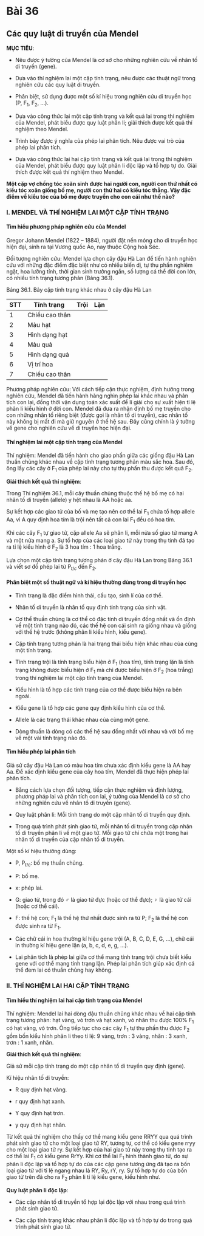 # Bài 36
## Các quy luật di truyền của Mendel

**MỤC TIÊU**:

*   Nêu được ý tưởng của Mendel là cơ sở cho những nghiên cứu về nhân tố di truyền (gene).

*   Dựa vào thí nghiệm lai một cặp tính trạng, nêu được các thuật ngữ trong nghiên cứu các quy luật di truyền.

*   Phân biệt, sử dụng được một số kí hiệu trong nghiên cứu di truyền học (P, F$_1$, F$_2$, ...).

*   Dựa vào công thức lai một cặp tính trạng và kết quả lai trong thí nghiệm của Mendel, phát biểu được quy luật phân li; giải thích được kết quả thí nghiệm theo Mendel.

*   Trình bày được ý nghĩa của phép lai phân tích. Nêu được vai trò của phép lai phân tích.

*   Dựa vào công thức lai hai cặp tính trạng và kết quả lai trong thí nghiệm của Mendel, phát biểu được quy luật phân li độc lập và tổ hợp tự do. Giải thích được kết quả thí nghiệm theo Mendel.

**Một cặp vợ chồng tóc xoăn sinh được hai người con, người con thứ nhất có kiểu tóc xoăn giống bố mẹ, người con thứ hai có kiểu tóc thẳng. Vậy đặc điểm về kiểu tóc của bố mẹ được truyền cho con cái như thế nào?**

### I. MENDEL VÀ THÍ NGHIỆM LAI MỘT CẶP TÍNH TRẠNG

#### Tìm hiểu phương pháp nghiên cứu của Mendel

Gregor Johann Mendel (1822 – 1884), người đặt nền móng cho di truyền học hiện đại, sinh ra tại Vương quốc Áo, nay thuộc Cộng hoà Séc.

Đối tượng nghiên cứu: Mendel lựa chọn cây đậu Hà Lan để tiến hành nghiên cứu với những đặc điểm đặc biệt như có nhiều biến dị, tự thụ phấn nghiêm ngặt, hoa lưỡng tính, thời gian sinh trưởng ngắn, số lượng cá thể đời con lớn, có nhiều tính trạng tương phản (Bảng 36.1).

Bảng 36.1. Bảy cặp tính trạng khác nhau ở cây đậu Hà Lan

| STT | Tính trạng | Trội | Lặn |
|---|---|---|---|
| 1 | Chiều cao thân | | |
| 2 | Màu hạt | | |
| 3 | Hình dạng hạt | | |
| 4 | Màu quả | | |
| 5 | Hình dạng quả | | |
| 6 | Vị trí hoa | | |
| 7 | Chiều cao thân | | |

Phương pháp nghiên cứu: Với cách tiếp cận thực nghiệm, định hướng trong nghiên cứu, Mendel đã tiến hành hàng nghìn phép lai khác nhau và phân tích con lai, đồng thời vận dụng toán xác suất để lí giải cho sự xuất hiện tỉ lệ phân li kiểu hình ở đời con. Mendel đã đưa ra nhận định bố mẹ truyền cho con những nhân tố riêng biệt (được gọi là nhân tố di truyền), các nhân tố này không bị mất đi mà giữ nguyên ở thế hệ sau. Đây cũng chính là ý tưởng về gene cho nghiên cứu về di truyền học hiện đại.

#### Thí nghiệm lai một cặp tính trạng của Mendel

Thí nghiệm: Mendel đã tiến hành cho giao phấn giữa các giống đậu Hà Lan thuần chủng khác nhau về cặp tính trạng tương phản màu sắc hoa. Sau đó, ông lấy các cây ở F$_1$ của phép lai này cho tự thụ phấn thu được kết quả F$_2$.

**Giải thích kết quả thí nghiệm**:

Trong Thí nghiệm 36.1, mỗi cây thuần chủng thuộc thế hệ bố mẹ có hai nhân tố di truyền (allele) y hệt nhau là AA hoặc aa.

Sự kết hợp các giao tử của bố và mẹ tạo nên cơ thể lai F$_1$ chứa tổ hợp allele Aa, vì A quy định hoa tím là trội nên tất cả con lai F$_1$ đều có hoa tím.

Khi các cây F$_1$ tự giao tử, cặp allele Aa sẽ phân li, mỗi nửa số giao tử mang A và một nửa mang a. Sự tổ hợp của các loại giao tử này trong thụ tinh đã tạo ra tỉ lệ kiểu hình ở F$_2$ là 3 hoa tím : 1 hoa trắng.

Lựa chọn một cặp tính trạng tương phản ở cây đậu Hà Lan trong Bảng 36.1 và viết sơ đồ phép lai từ P$_{t/c}$ đến F$_2$.

#### Phân biệt một số thuật ngữ và kí hiệu thường dùng trong di truyền học

*   Tính trạng là đặc điểm hình thái, cấu tạo, sinh lí của cơ thể.

*   Nhân tố di truyền là nhân tố quy định tính trạng của sinh vật.

*   Cơ thể thuần chủng là cơ thể có đặc tính di truyền đồng nhất và ổn định về một tính trạng nào đó, các thế hệ con cái sinh ra giống nhau và giống với thế hệ trước (không phân li kiểu hình, kiểu gene).

*   Cặp tính trạng tương phản là hai trạng thái biểu hiện khác nhau của cùng một tính trạng.

*   Tính trạng trội là tính trạng biểu hiện ở F$_1$ (hoa tím), tính trạng lặn là tính trạng không được biểu hiện ở F$_1$ mà chỉ được biểu hiện ở F$_2$ (hoa trắng) trong thí nghiệm lai một cặp tính trạng của Mendel.

*   Kiểu hình là tổ hợp các tính trạng của cơ thể được biểu hiện ra bên ngoài.

*   Kiểu gene là tổ hợp các gene quy định kiểu hình của cơ thể.

*   Allele là các trạng thái khác nhau của cùng một gene.

*   Dòng thuần là dòng có các thế hệ sau đồng nhất với nhau và với bố mẹ về một vài tính trạng nào đó.

#### Tìm hiểu phép lai phân tích

Giả sử cây đậu Hà Lan có màu hoa tím chưa xác định kiểu gene là AA hay Aa. Để xác định kiểu gene của cây hoa tím, Mendel đã thực hiện phép lai phân tích.

*   Bằng cách lựa chọn đối tượng, tiếp cận thực nghiệm và định lượng, phương pháp lai và phân tích con lai, ý tưởng của Mendel là cơ sở cho những nghiên cứu về nhân tố di truyền (gene).

*   Quy luật phân li: Mỗi tính trạng do một cặp nhân tố di truyền quy định.

*   Trong quá trình phát sinh giao tử, mỗi nhân tố di truyền trong cặp nhân tố di truyền phân li về một giao tử. Mỗi giao tử chỉ chứa một trong hai nhân tố di truyền của cặp nhân tố di truyền.

Một số kí hiệu thường dùng:

*   P, P$_{t/c}$: bố mẹ thuần chủng.

*   P: bố mẹ.

*   x: phép lai.

*   G: giao tử, trong đó ♂ là giao tử đực (hoặc cơ thể đực); ♀ là giao tử cái (hoặc cơ thể cái).

*   F: thế hệ con; F$_1$ là thế hệ thứ nhất được sinh ra từ P; F$_2$ là thế hệ con được sinh ra từ F$_1$.

*   Các chữ cái in hoa thường kí hiệu gene trội (A, B, C, D, E, G, ...), chữ cái in thường kí hiệu gene lặn (a, b, c, d, e, g, ...).

*   Lai phân tích là phép lai giữa cơ thể mang tính trạng trội chưa biết kiểu gene với cơ thể mang tính trạng lặn. Phép lai phân tích giúp xác định cá thể đem lai có thuần chủng hay không.

### II. THÍ NGHIỆM LAI HAI CẶP TÍNH TRẠNG

#### Tìm hiểu thí nghiệm lai hai cặp tính trạng của Mendel

Thí nghiệm: Mendel lai hai dòng đậu thuần chủng khác nhau về hai cặp tính trạng tương phản: hạt vàng, vỏ trơn và hạt xanh, vỏ nhăn thu được 100% F$_1$ có hạt vàng, vỏ trơn. Ông tiếp tục cho các cây F$_1$ tự thụ phấn thu được F$_2$ gồm bốn kiểu hình phân li theo tỉ lệ: 9 vàng, trơn : 3 vàng, nhăn : 3 xanh, trơn : 1 xanh, nhăn.

**Giải thích kết quả thí nghiệm**:

Giả sử mỗi cặp tính trạng do một cặp nhân tố di truyền quy định (gene).

Kí hiệu nhân tố di truyền:

*   R quy định hạt vàng.

*   r quy định hạt xanh.

*   Y quy định hạt trơn.

*   y quy định hạt nhăn.

Từ kết quả thí nghiệm cho thấy cơ thể mang kiểu gene RRYY qua quá trình phát sinh giao tử cho một loại giao tử RY, tương tự, cơ thể có kiểu gene rryy cho một loại giao tử ry. Sự kết hợp của hai giao tử này trong thụ tinh tạo ra cơ thể lai F$_1$ có kiểu gene RrYy. Khi cơ thể lai F$_1$ hình thành giao tử, do sự phân li độc lập và tổ hợp tự do của các cặp gene tương ứng đã tạo ra bốn loại giao tử với tỉ lệ ngang nhau là RY, Ry, rY, ry. Sự tổ hợp tự do của bốn giao tử trên đã cho ra F$_2$ phân li tỉ lệ kiểu gene, kiểu hình như.

**Quy luật phân li độc lập**:

*   Các cặp nhân tố di truyền tổ hợp lại độc lập với nhau trong quá trình phát sinh giao tử.

*   Các cặp tính trạng khác nhau phân li độc lập và tổ hợp tự do trong quá trình phát sinh giao tử.
